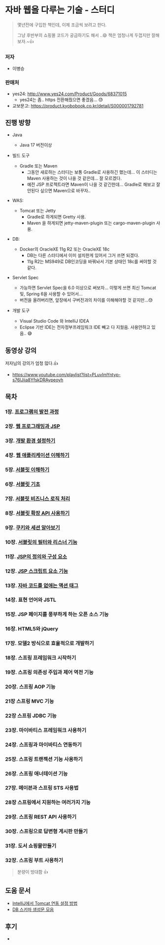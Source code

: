 # 자바 웹을 다루는 기술 - 스터디

> 몇년전에 구입한 책인데,  이제 조금씩 보려고 한다.
>
> 그냥 후반부의 쇼핑몰 코드가 궁금하기도 해서 ..😄 책은 엄청나게 두껍지만 잘해보자.~👍

### 저자

* 이병승

  

### 판매처

* yes24: http://www.yes24.com/Product/Goods/68371015
  * yes24는 좀.. https 전환해줬으면 좋겠음... 😓
* 교보문고: https://product.kyobobook.co.kr/detail/S000001792781



## 진행 방향

* Java
  * Java 17 버전이상
* 빌드 도구
  * Gradle 또는 Maven
    * 그동안 새로하는 스터디는 보통 Gradle로 사용하긴 했는데... 이 스터디는 Maven 사용하는 것이 나을 것 같은데... 잘 모르겠다.
    * 예전 JSP 프로젝트라면 Maven이 나을 것 같긴한데... Gradle로 해보고 잘 안된다 싶으면 Maven으로 바꾸자..

* WAS: 
  * Tomcat 또는 Jetty
    * Gradle로 하게되면 Gretty 사용.
    * Maven 을 하게되면 jetty-maven-plugin 또는 cargo-maven-plugin 사용.
* DB: 
  * Docker의 OracleXE 11g R2 또는 OracleXE 18c
    * DB는 다른 스터디에서 이미 설치한게 있어서 그거 쓰면 되겠다.
    * 11g R2는 MS949로 DB인코딩을 바꿔놔서 기본 상태인 18c를 써야할 것 같다.

* Servlet Spec
  * 가능하면 Servlet Spec을 6.0 이상으로 써보자... 이렇게 쓰면 최신 Tomcat 및, Spring 6을 사용할 수 있어서...
  * 버전을 올려버리면, 앞장에서 구버전과의 차이를 이해해야할 것 같지만...😓
* 개발 도구
  * Visual Studio Code 와 IntelliJ IDEA
  * Eclipse 기반 IDE는 전자정부프레임워크 IDE 빼고 다 지웠음. 사용안하고 있음.. 😅




## 동영상 강의

저자님의 강의가 엄청 많다.👍

* https://www.youtube.com/playlist?list=PLuvImYntyp-s76lJiia8YfskDRAypeoyh



## 목차

### 1장. [프로그램의 발전 과정](chap01)

### 2장. [웹 프로그래밍과 JSP](chap02)

### 3장. [개발 환경 설정하기](chap03)

### 4장. [웹 애플리케이션 이해하기](chap04)

### 5장. [서블릿 이해하기](chap05)

### 6장. [서블릿 기초](chap06)

### 7장. [서블릿 비즈니스 로직 처리](chap07)

### 8장. [서블릿 확장 API 사용하기](chap08)

### 9장. [쿠키와 세션 알아보기](chap09)

### 10장. [서블릿의 필터와 리스너 기능](chap10)

### 11장. [JSP의 정의와 구성 요소](chap11)

### 12장. [JSP 스크립트 요소 기능](chap12)

### 13장. [자바 코드를 없애는 액션 태그](chap13)

### 14장. 표현 언어와 JSTL

### 15장. JSP 페이지를 풍부하게 하는 오픈 소스 기능

### 16장. HTML5와 jQuery

### 17장. 모델2 방식으로 효율적으로 개발하기

### 18장. 스프링 프레임워크 시작하기

### 19장. 스프링 의존성 주입과 제어 역전 기능

### 20장. 스프링 AOP 기능

### 21장 스프링 MVC 기능

### 22장 스프링 JDBC 기능

### 23장. 마이바티스 프레임워크 사용하기

### 24장. 스프링과 마이바티스 연동하기

### 25장. 스프링 트랜젝션 기능 사용하기

### 26장. 스프링 애너테이션 기능

### 27장. 메이븐과 스프링 STS 사용법

### 28장 스프링에서 지원하는 여러가지 기능

### 29장. 스프링 REST API 사용하기

### 30장. 스프링으로 답변형 게시판 만들기

### 31장. 도서 쇼핑몰만들기

### 32장. 스프링 부트 사용하기

> 분량이 방대함 👍



## 도움 문서

* [IntelliJ에서 Tomcat 연동 설정 방법](IntelliJ-Tomcat-Setting.md)
* [DB 스키마 생성문 모음](db-schema.md)



## 후기

* 